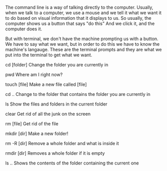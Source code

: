 The command line is a way of talking directly to the computer.
Usually, when we talk to a computer, we use a mouse and we tell it what we want it to do based on visual information that it displays to us.
So usually, the computer shows us a button that says "do this"
And we click it, and the computer does it.

But with terminal, we don't have the machine prompting us with a button.
We have to say what we want, but in order to do this we have to know the machine's langauge. These are the terminal prompts and they are what we put into the terminal to get what we want.

cd [folder]
  Change the folder you are currently in

pwd
  Where am I right now?

touch [file]
    Make a new file called [file]

cd ..
  Change to the folder that contains the folder you are currently in

ls
  Show the files and folders in the current folder

clear
  Get rid of all the junk on the screen

rm [file]
  Get rid of the file

mkdir [dir]
  Make a new folder!

rm -R [dir]
  Remove a whole folder and what is inside it

rmdir [dir]
  Removes a whole folder if it is empty

ls ..
  Shows the contents of the folder containing the current one
